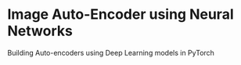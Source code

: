 # Image Auto-Encoder using Neural Networks
Building Auto-encoders using Deep Learning models in PyTorch 
